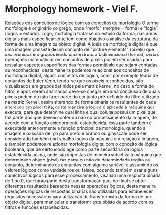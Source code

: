 # Morphology homework - Viel F.

Relações dos conceitos de lógica com os conceitos de morfologia
O termo morfologia é originário do grego, onde "morfo" (morphe = forma) e “logia” (logos = estudo).
Logo, morfologia trata-se do estudo da forma, nas areas digitais mais especificamente tem como objetivo a análise da estrutura, da forma de uma imagem ou objeto 
digital. A idéia de morfologia digital é que uma imagem consiste de um conjunto de "picture elements" (pixels) que são reunidos em grupos tendo uma estrutura bidimensional (forma), certas operações matemáticas em conjuntos de pixels podem ser usadas para ressaltar aspectos específicos das formas permitindo que sejam contadas ou reconhecidas, desta maneira podemos relacionar aos conceitos de morfologia digital, alguns conceitos de lógica, como por exemplo teoria de conjuntos de Euler Venn, tendo-se que os pixeis reconhecidos, são vizualizados em grupos definidos pela matriz kernel, no caso a forma do filtro, e após serem analisados deve-se chegar em uma conclusão de quais pixeis podem ou não fazer parte do conjunto pré-definido do filtro utilizado na matriz Kernel, assim alterando de forma binária os resultantes de cada alteração em pixel feita, desta maneira a lógica é aplicada à máquina que executa, para que determine qual linha e qual coluna possui um pixel que faz parte dos que devem conter ou não no processamento da imagem, de acordo com a função anteriormente estabelecida, essa parte também é executada anteriormente a função principal da morfologia, quando a imagem é passada de rgb para preto e branco ou grayscale pode ser considerado também um trabalho lógico da máquina em relação a imagem, e também podemos relacionar morfologia digital com o conceito de lógica booleana, que de certo modo age como parte secundária da logica estabelecida acima, onde são impostas de maneira subjetiva à máquina que determinado objeto (pixel) faz parte ou não de determindada região ou conjunto, determinando os conjuntos com alguma variável e assumindo os valores lógicos como verdadeiros ou falsos, podendo também usar alguns conectivos lógicos para esse processamento, visando uma resposta binária de 1 ou 0, que farão parte desta transformação para no final se obter diferentes resultados baseados nessas operações lógicas, desta maneira operações lógicas de respostas binárias são utilizadas para estabelecer requisitos necessários para utilização da transformção da forma de um objeto digital, para manipular e transformr este objeto de acordo com os filtros e funções estabelecidas.
